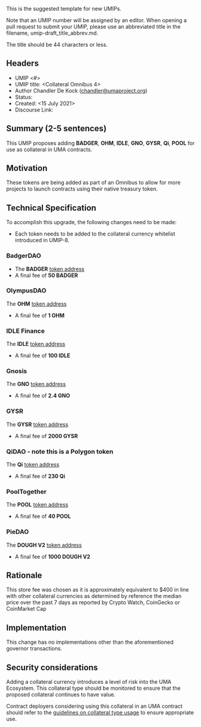 This is the suggested template for new UMIPs.

Note that an UMIP number will be assigned by an editor. 
When opening a pull request to submit your UMIP, please use an abbreviated title in the filename, umip-draft_title_abbrev.md.

The title should be 44 characters or less.

## Headers
- UMIP <#> 
- UMIP title: <Collateral Omnibus 4>
- Author Chandler De Kock (chandler@umaproject.org)
- Status: <Draft> 
- Created: <15 July 2021>
- Discourse Link: <Link>

## Summary (2-5 sentences)

This UMIP proposes adding **BADGER**, **OHM**, **IDLE**, **GNO**, **GYSR**, **Qi**, **POOL** for use as collateral in UMA contracts.

## Motivation

These tokens are being added as part of an Omnibus to allow for more projects to launch contracts using their native treasury token. 

## Technical Specification

To accomplish this upgrade, the following changes need to be made:

- Each token needs to be added to the collateral currency whitelist introduced in UMIP-8.

### BadgerDAO
-   The **BADGER** [token address](https://etherscan.io/token/0x3472a5a71965499acd81997a54bba8d852c6e53d)
-   A final fee of **50 BADGER**

### OlympusDAO
  The **OHM** [token address](https://etherscan.io/address/0x383518188c0c6d7730d91b2c03a03c837814a899)
-   A final fee of **1 OHM** 

### IDLE Finance
  The **IDLE** [token address](https://etherscan.io/token/0x875773784af8135ea0ef43b5a374aad105c5d39e) 
-   A final fee of **100 IDLE**

### Gnosis
  The **GNO** [token address](https://etherscan.io/token/0x6810e776880c02933d47db1b9fc05908e5386b96) 
-   A final fee of **2.4 GNO**

### GYSR
  The **GYSR** [token address](ttps://etherscan.io/token/0xbea98c05eeae2f3bc8c3565db7551eb738c8cc)
-   A final fee of **2000 GYSR** 

### QiDAO - note this is a Polygon token
  The **Qi** [token address](https://polygonscan.com/token/0x580a84c73811e1839f75d86d75d88cca0c241ff4) 
-   A final fee of **230 Qi**

### PoolTogether
  The **POOL**  [token address](https://etherscan.io/token/0x0cec1a9154ff802e7934fc916ed7ca50bde6844e) 
-   A final fee of **40 POOL**

### PieDAO
   The **DOUGH V2** [token address](https://etherscan.io/token/0xad32A8e6220741182940c5aBF610bDE99E737b2D) 
-   A final fee of **1000 DOUGH V2**
## Rationale

This store fee was chosen as it is approximately equivalent to $400 in line with other collateral currencies as determined by reference the median price over the past 7 days as reported by Crypto Watch, CoinGecko or CoinMarket Cap 

## Implementation

This change has no implementations other than the aforementioned governor transactions.

## Security considerations

Adding a collateral currency introduces a level of risk into the UMA Ecosystem.  This collateral type should be monitored to ensure that the proposed collateral continues to have value.

Contract deployers considering using this collateral in an UMA contract should refer to the [guidelines on collateral type usage](https://docs.umaproject.org/uma-tokenholders/guidence-on-collateral-currency-addition) to ensure appropriate use.

